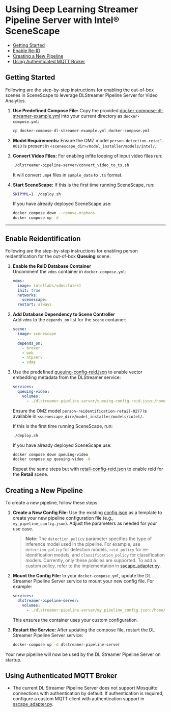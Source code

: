 # Using Deep Learning Streamer Pipeline Server with Intel® SceneScape

- [Getting Started](#getting-started)
- [Enable Re-ID](#enable-reidentification)
- [Creating a New Pipeline](#creating-a-new-pipeline)
- [Using Authenticated MQTT Broker](#using-authenticated-mqtt-broker)

## Getting Started

Following are the step-by-step instructions for enabling the out-of-box scenes in SceneScape to leverage DLStreamer Pipeline Server for Video Analytics.

1. **Use Predefined Compose File:**
    Copy the provided [docker-compose-dl-streamer-example.yml](../sample_data/docker-compose-dl-streamer-example.yml) into your current directory as `docker-compose.yml`:
    ```sh
    cp docker-compose-dl-streamer-example.yml docker-compose.yml
    ```

2. **Model Requirements:**
    Ensure the OMZ model `person-detection-retail-0013` is present in `<scenescape_dir>/model_installer/models/intel/`.

3. **Convert Video Files:**
    For enabling infite looping of input video files run:
    ```sh
    ./dlstreamer-pipeline-server/convert_video_to_ts.sh
    ```
    It will convert `.mp4` files in `sample_data` to `.ts` format.

4. **Start SceneScape:**
   If this is the first time running SceneScape, run:
    ```sh
    SKIPYML=1 ./deploy.sh
    ```
    If you have already deployed SceneScape use:
    ```sh
    docker compose down --remove-orphans
    docker compose up -d
    ```

---
## Enable Reidentification

Following are the step-by-step instructions for enabling person reidentification for the out-of-box **Queuing** scene.

1. **Enable the ReID Database Container**\
   Uncomment the `vdms` container in `docker-compose.yml`:

   ```yaml
   vdms:
     image: intellabs/vdms:latest
     init: true
     networks:
       scenescape:
     restart: always
   ```

2. **Add Database Dependency to Scene Controller**\
   Add `vdms` to the `depends_on` list for the `scene` container:

   ```yaml
   scene:
     image: scenescape
     ...
     depends_on:
       - broker
       - web
       - ntpserv
       - vdms
   ```

3. Use the predefined [queuing-config-reid.json](./queuing-config-reid.json) to enable vector embedding metadata from the DLStreamer service:
    ```yaml
    services:
      queuing-video:
        volumes:
          - ./dlstreamer-pipeline-server/queuing-config-reid.json:/home/pipeline-server/config.json

    ```
    Ensure the OMZ model `person-reidentification-retail-0277` is available in `<scenescape_dir>/model_installer/models/intel/`.

    If this is the first time running SceneScape, run:
    ```sh
    ./deploy.sh
    ```
    If you have already deployed SceneScape use:
    ```sh
    docker compose down queuing-video
    docker compose up queuing-video -d
    ```
    Repeat the same steps but with [retail-config-reid.json](./retail-config-reid.json) to enable reid for the **Retail** scene.

## Creating a New Pipeline

To create a new pipeline, follow these steps:

1. **Create a New Config File:**
    Use the existing [config.json](./config.json) as a template to create your new pipeline configuration file (e.g., `my_pipeline_config.json`). Adjust the parameters as needed for your use case.

    > **Note:** The `detection_policy` parameter specifies the type of inference model used in the pipeline. For example, use `detection_policy` for detection models, `reid_policy` for re-identification models, and `classification_policy` for classification models. Currently, only these policies are supported. To add a custom policy, refer to the implementation in [sscape_adapter.py](./user_scripts/gvapython/sscape/sscape_adapter.py).

2. **Mount the Config File:**
    In your `docker-compose.yml`, update the DL Streamer Pipeline Server service to mount your new config file. For example:
    ```yaml
    services:
      dlstreamer-pipeline-server:
        volumes:
          - ./dlstreamer-pipeline-server/my_pipeline_config.json:/home/pipeline-server/config.json
    ```
    This ensures the container uses your custom configuration.

3. **Restart the Service:**
    After updating the compose file, restart the DL Streamer Pipeline Server service:
    ```sh
    docker-compose up -d dlstreamer-pipeline-server
    ```

Your new pipeline will now be used by the DL Streamer Pipeline Server on startup.

## Using Authenticated MQTT Broker
- The current DL Streamer Pipeline Server does not support Mosquitto connections with authentication by default. If authentication is required, configure a custom MQTT client with authentication support in [sscape_adapter.py](./user_scripts/gvapython/sscape/sscape_adapter.py).
